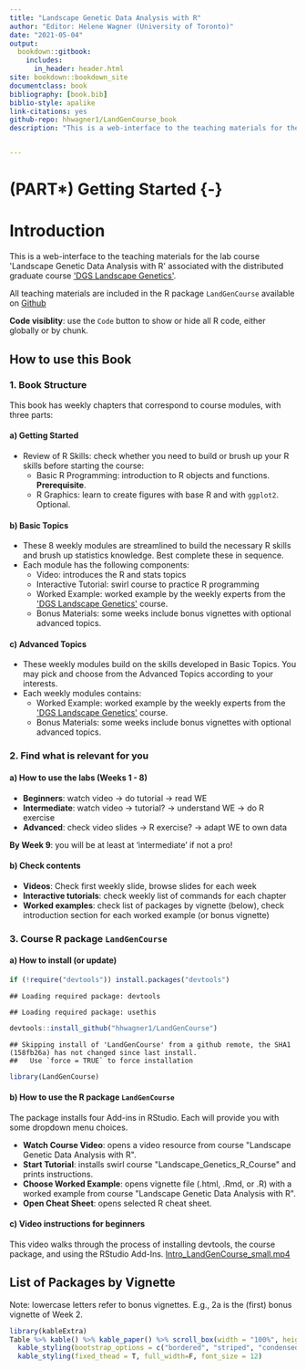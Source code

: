 ```yaml
--- 
title: "Landscape Genetic Data Analysis with R"
author: "Editor: Helene Wagner (University of Toronto)"
date: "2021-05-04"
output:
  bookdown::gitbook:
    includes:
      in_header: header.html
site: bookdown::bookdown_site
documentclass: book
bibliography: [book.bib]
biblio-style: apalike
link-citations: yes
github-repo: hhwagner1/LandGenCourse_book
description: "This is a web-interface to the teaching materials for the lab course 'Landscape Genetic Data Analysis with R' associated with the distributed graduate course 'DGS Landscape Genetics'. The output format is bookdown::gitbook."


---
```

# (PART\*) Getting Started {-}
# Introduction





This is a web-interface to the teaching materials for the lab course 'Landscape Genetic Data Analysis with R' associated with the distributed graduate course  ['DGS Landscape Genetics'](https://sites.google.com/site/landscapegeneticscourse/ "DGS public website").

All teaching materials are included in the R package `LandGenCourse` available on [Github](https://github.com/hhwagner1/LandGenCourse "github repository") 

**Code visiblity**: use the `Code` button to show or hide all R code, either globally or by chunk.

## How to use this Book

### 1. Book Structure

This book has weekly chapters that correspond to course modules, with three parts:

#### a) Getting Started 
  - Review of R Skills: check whether you need to build or brush up your R skills before starting the course:
      - Basic R Programming: introduction to R objects and functions. **Prerequisite**.
      - R Graphics: learn to create figures with base R and with `ggplot2`. Optional.
      
#### b) Basic Topics
  - These 8 weekly modules are streamlined to build the necessary R skills and brush up statistics knowledge. Best complete these in sequence.
  - Each module has the following components:
      - Video: introduces the R and stats topics
      - Interactive Tutorial: swirl course to practice R programming
      - Worked Example: worked example by the weekly experts from the ['DGS Landscape Genetics'](https://sites.google.com/site/landscapegeneticscourse/ "DGS public website") course.
      - Bonus Materials: some weeks include bonus vignettes with optional advanced topics.
      
#### c) Advanced Topics
  - These weekly modules build on the skills developed in Basic Topics. You may pick and choose from the Advanced Topics according to your interests.
  - Each weekly modules contains:
      - Worked Example: worked example by the weekly experts from the ['DGS Landscape Genetics'](https://sites.google.com/site/landscapegeneticscourse/ "DGS public website") course.
      - Bonus Materials: some weeks include bonus vignettes with optional advanced topics.

### 2. Find what is relevant for you

#### a) How to use the labs (Weeks 1 - 8)

- **Beginners**:   watch video -> do tutorial -> read WE
- **Intermediate**:   watch video -> tutorial? -> understand WE -> do R exercise
- **Advanced**:   check video slides -> R exercise? -> adapt WE to own data

**By Week 9**: you will be at least at ‘intermediate’ if not a pro!

#### b) Check contents

- **Videos**: Check first weekly slide, browse slides for each week
- **Interactive tutorials**: check weekly list of commands for each chapter
- **Worked examples**: check list of packages by vignette (below), check introduction section for each worked example (or bonus vignette) 

### 3. Course R package `LandGenCourse`

#### a) How to install (or update)

```r
if (!require("devtools")) install.packages("devtools")
```

```
## Loading required package: devtools
```

```
## Loading required package: usethis
```

```r
devtools::install_github("hhwagner1/LandGenCourse")
```

```
## Skipping install of 'LandGenCourse' from a github remote, the SHA1 (158fb26a) has not changed since last install.
##   Use `force = TRUE` to force installation
```

```r
library(LandGenCourse)
```

#### b) How to use the R package `LandGenCourse`

The package installs four Add-ins in RStudio. Each will provide you with some dropdown menu choices.

- **Watch Course Video**: opens a video resource from course "Landscape Genetic Data Analysis with R".
- **Start Tutorial**: installs swirl course "Landscape_Genetics_R_Course" and prints instructions.
- **Choose Worked Example**: opens vignette file (.html, .Rmd, or .R) with a worked example from course "Landscape Genetic Data Analysis with R".
- **Open Cheat Sheet**: opens selected R cheat sheet.

#### c) Video instructions for beginners
This video walks through the process of installing devtools, the course package, and using the RStudio Add-Ins.
<a href="https://www.dropbox.com/s/598kwim7x09m47t/Intro_LandGenCourse_small.mp4?dl=0" target="_blank">Intro_LandGenCourse_small.mp4</a>


## List of Packages by Vignette

Note: lowercase letters refer to bonus vignettes. E.g., 2a is the (first) bonus vignette of Week 2. 





```r
library(kableExtra)
Table %>% kable() %>% kable_paper() %>% scroll_box(width = "100%", height = "200px") %>%
  kable_styling(bootstrap_options = c("bordered", "striped", "condensed", "responsive")) %>%
  kable_styling(fixed_thead = T, full_width=F, font_size = 12)
```


